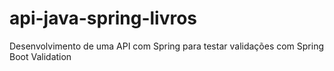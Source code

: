 # api-java-spring-livros
Desenvolvimento de uma API com Spring para testar validações com Spring Boot Validation
